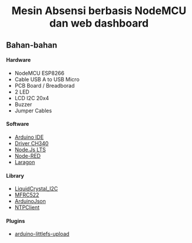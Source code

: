 <h1 align="center">Mesin Absensi berbasis NodeMCU dan web dashboard</p>

## Bahan-bahan

#### Hardware

- NodeMCU ESP8266
- Cable USB A to USB Micro
- PCB Board / Breadborad
- 2 LED
- LCD I2C 20x4
- Buzzer
- Jumper Cables

#### Software
  
- [Arduino IDE](https://www.arduino.cc/en/software)
- [Driver CH340](https://www.arduined.eu/ch340-windows-10-driver-download/)
- [Node.Js LTS](https://nodejs.org/en)
- [Node-RED](https://nodered.org/docs/getting-started/local)
- [Laragon](https://laragon.org/)

#### Library

- [LiquidCrystal_I2C](https://github.com/lucasmaziero/LiquidCrystal_I2C)
- [MFRC522](https://github.com/miguelbalboa/rfid)
- [ArduinoJson](https://github.com/bblanchon/ArduinoJson)
- [NTPClient](https://github.com/arduino-libraries/NTPClient)

#### Plugins

- [arduino-littlefs-upload](https://github.com/earlephilhower/arduino-littlefs-upload)
